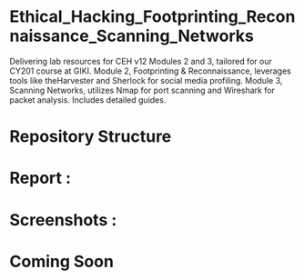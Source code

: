 # Ethical_Hacking_Footprinting_Reconnaissance_Scanning_Networks
Delivering lab resources for CEH v12 Modules 2 and 3, tailored for our CY201 course at GIKI. Module 2, Footprinting & Reconnaissance, leverages tools like theHarvester and Sherlock for social media profiling. Module 3, Scanning Networks, utilizes Nmap for port scanning and Wireshark for packet analysis. Includes detailed guides.

# Repository Structure 

# Report :  

# Screenshots : 

# 

#

# Coming Soon
